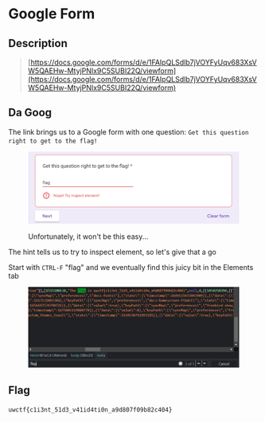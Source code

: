 # Google Form

## Description

> [https://docs.google.com/forms/d/e/1FAIpQLSdlb7jVOYFyUqv683XsVW5QAEHw-MtyjPNIx9C5SUBI22Q/viewform](https://docs.google.com/forms/d/e/1FAIpQLSdlb7jVOYFyUqv683XsVW5QAEHw-MtyjPNIx9C5SUBI22Q/viewform)

## Da Goog

The link brings us to a Google form with one question: `Get this question right to get to the flag!`

<figure><img src="../../.gitbook/assets/image (10) (1) (2).png" alt=""><figcaption><p>Unfortunately, it won't be this easy...</p></figcaption></figure>

The hint tells us to try to inspect element, so let's give that a go

Start with `CTRL-F` "flag" and we eventually find this juicy bit in the Elements tab

<figure><img src="../../.gitbook/assets/image (3) (1) (1) (1).png" alt=""><figcaption></figcaption></figure>

## Flag

`uwctf{c1i3nt_51d3_v41id4ti0n_a9d807f09b82c404}`
